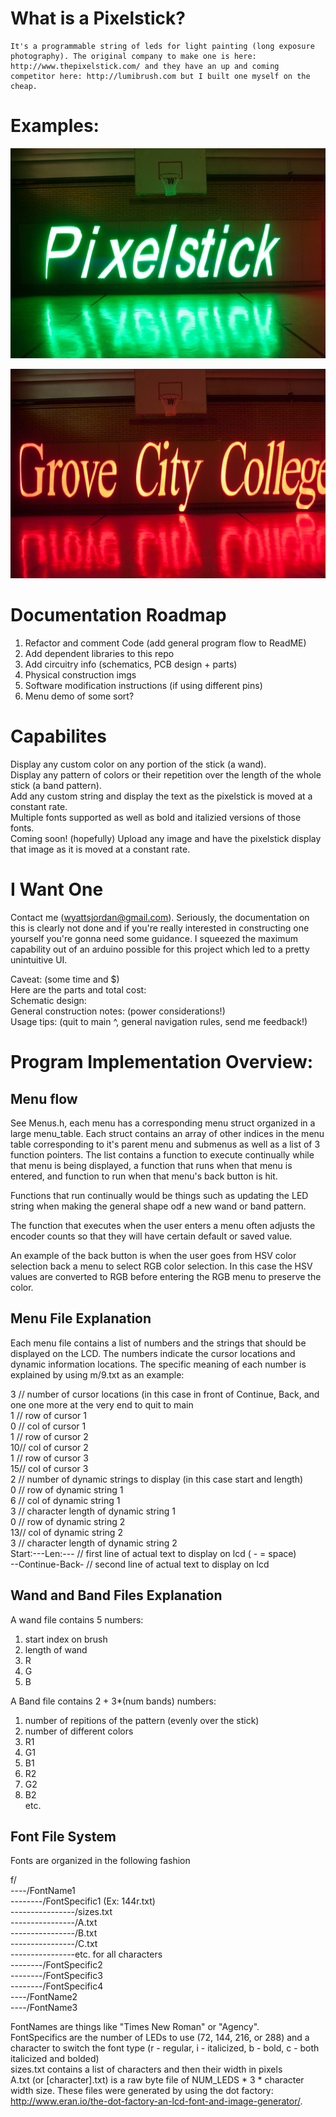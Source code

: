 # What is a Pixelstick?
    It's a programmable string of leds for light painting (long exposure photography). The original company to make one is here: http://www.thepixelstick.com/ and they have an up and coming competitor here: http://lumibrush.com but I built one myself on the cheap.

# Examples:
![Demo](/imgs/pxl_stick.jpg)  

![Red Times New Roman Text](/imgs/pxl_gcc.jpg)  

# Documentation Roadmap  
1. Refactor and comment Code (add general program flow to ReadME)
2. Add dependent libraries to this repo
3. Add circuitry info (schematics, PCB design + parts)
4. Physical construction imgs
5. Software modification instructions (if using different pins)
6. Menu demo of some sort? 

# Capabilites

  Display any custom color on any portion of the stick (a wand).  
  Display any pattern of colors or their repetition over the length of the whole stick (a band pattern).  
  Add any custom string and display the text as the pixelstick is moved at a constant rate.  
      Multiple fonts supported as well as bold and italizied versions of those fonts.  
  Coming soon! (hopefully) Upload any image and have the pixelstick display that image as it is moved at a constant rate.  

# I Want One
  Contact me (wyattsjordan@gmail.com). Seriously, the documentation on this is clearly not done and if you're really interested in constructing one yourself you're gonna need some guidance. I squeezed the maximum capability out of an arduino possible for this project which led to a pretty unintuitive UI.  

  Caveat: (some time and $)  
  Here are the parts and total cost:  
  Schematic design:  
  General construction notes: (power considerations!)  
  Usage tips: (quit to main ^, general navigation rules, send me feedback!)  

# Program Implementation Overview:  

## Menu flow  
  See Menus.h, each menu has a corresponding menu struct organized in a large menu_table. Each struct contains an array of other indices in the menu table corresponding to it's parent menu and submenus as well as a list of 3 function pointers. The list contains a function to execute continually while that menu is being displayed, a function that runs when that menu is entered, and function to run when that menu's back button is hit.  

  Functions that run continually would be things such as updating the LED string when making the general shape odf a new wand or band pattern.  

  The function that executes when the user enters a menu often adjusts the encoder counts so that they will have certain default or saved value.  
 
  An example of the back button is when the user goes from HSV color selection back a menu to select RGB color selection. In this case the HSV values are converted to RGB before entering the RGB menu to preserve the color.


## Menu File Explanation  
Each menu file contains a list of numbers and the strings that should be displayed on the LCD. The numbers indicate the cursor locations and dynamic information locations. The specific meaning of each number is explained by using m/9.txt as an example:  

3 //       number of cursor locations (in this case in front of Continue, Back, and one one more at the very end to quit to main            
1 // 	   row of cursor 1  
0 // 	   col of cursor 1  
1 // 	   row of cursor 2  
10// 	   col of cursor 2  
1 // 	   row of cursor 3  
15// 	   col of cursor 3  
2 // 	   number of dynamic strings to display (in this case start and length)  
0 // 	   row of dynamic string 1  
6 // 	   col of dynamic string 1  
3 // 	   character length of dynamic string 1  
0 // 	   row of dynamic string 2  
13// 	   col of dynamic string 2  
3 // 	   character length of dynamic string 2  
Start:---Len:--- // first line of actual text to display on lcd ( - = space)  
--Continue-Back- // second line of actual text to display on lcd  

## Wand and Band Files Explanation  
A wand file contains 5 numbers:  
1. start index on brush  
2. length of wand  
3. R  
4. G  
5. B  

A Band file contains 2 + 3*(num bands) numbers:
1. number of repitions of the pattern (evenly over the stick)
2. number of different colors
3. R1
4. G1
5. B1
6. R2
7. G2
8. B2  
etc.  

## Font File System  
Fonts are organized in the following fashion  

f/  
----/FontName1  
--------/FontSpecific1 (Ex: 144r.txt)  
----------------/sizes.txt  
----------------/A.txt  
----------------/B.txt  
----------------/C.txt  
----------------etc. for all characters  
--------/FontSpecific2  
--------/FontSpecific3  
--------/FontSpecific4  
----/FontName2  
----/FontName3  

FontNames are things like "Times New Roman" or "Agency".  
    FontSpecifics are the number of LEDs to use (72, 144, 216, or 288) and a character to switch the font type (r - regular, i - italicized, b - bold, c - both italicized and bolded)  
        sizes.txt contains a list of characters and then their width in pixels  
	A.txt (or [character].txt) is a raw byte file of NUM_LEDS * 3 * character width size. These files were generated by using the dot factory: http://www.eran.io/the-dot-factory-an-lcd-font-and-image-generator/.  


